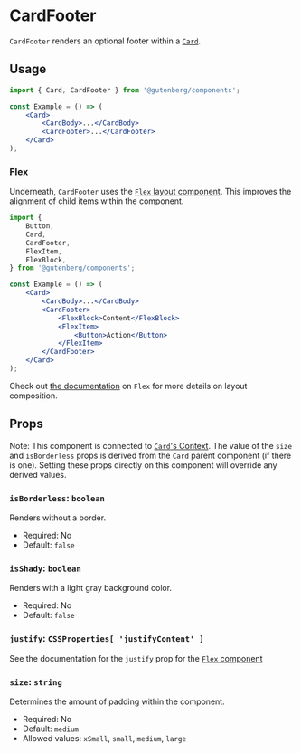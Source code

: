 # CardFooter

`CardFooter` renders an optional footer within a [`Card`](/packages/components/src/card/card/README.md).

## Usage

```jsx
import { Card, CardFooter } from '@gutenberg/components';

const Example = () => (
	<Card>
 		<CardBody>...</CardBody>
 		<CardFooter>...</CardFooter>
	</Card>
);
```

### Flex

Underneath, `CardFooter` uses the [`Flex` layout component](/packages/components/src/flex/flex/README.md). This improves the alignment of child items within the component.

```jsx
import {
	Button,
	Card,
	CardFooter,
	FlexItem,
	FlexBlock,
} from '@gutenberg/components';

const Example = () => (
	<Card>
		<CardBody>...</CardBody>
		<CardFooter>
			<FlexBlock>Content</FlexBlock>
			<FlexItem>
				<Button>Action</Button>
			</FlexItem>
		</CardFooter>
	</Card>
);
```

Check out [the documentation](/packages/components/src/flex/flex/README.md) on `Flex` for more details on layout composition.

## Props

Note: This component is connected to [`Card`'s Context](/packages/components/src/card/card/README.md#context). The value of the `size` and `isBorderless` props is derived from the `Card` parent component (if there is one). Setting these props directly on this component will override any derived values.

### `isBorderless`: `boolean`

Renders without a border.

- Required: No
- Default: `false`

### `isShady`: `boolean`

Renders with a light gray background color.

-   Required: No
-   Default: `false`

### `justify`: `CSSProperties[ 'justifyContent' ]`

See the documentation for the `justify` prop for the [`Flex` component](/packages/components/src/flex/flex/README.md#justify)

### `size`: `string`

Determines the amount of padding within the component.

- Required: No
- Default: `medium`
- Allowed values: `xSmall`, `small`, `medium`, `large`
